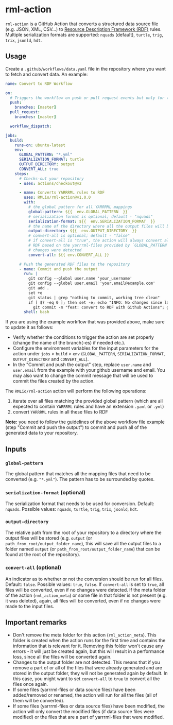 # rml-action

`rml-action` is a GitHub Action that converts a structured data source file (e.g. JSON, XML, CSV...) to [Resource Description Framework (RDF)](https://www.w3.org/RDF/) rules.
Multiple serialization formats are supported: `nquads` (default), `turtle`, `trig`, `trix`, `jsonld`, `hdt`.

## Usage

Create a `.github/workflows/data.yaml` file in the repository where you want to fetch and convert data. An example:

```yaml
name: Convert to RDF Workflow

on:
  # Triggers the workflow on push or pull request events but only for the master branch
  push:
    branches: [master]
  pull_request:
    branches: [master]

  workflow_dispatch:

jobs:
  build:
    runs-on: ubuntu-latest
    env:
      GLOBAL_PATTERN: "*.yml"
      SERIALIZATION_FORMAT: turtle
      OUTPUT_DIRECTORY: output
      CONVERT_ALL: true
    steps:
      # Checks-out your repository
      - uses: actions/checkout@v2

      - name: Converts YARRRML rules to RDF
        uses: RMLio/rml-action@v1.0.0
        with:
          # the global pattern for all YARRRML mappings
          global-pattern: ${{  env.GLOBAL_PATTERN  }}
          # serialization format is optional; default - "nquads"
          serialization-format: ${{  env.SERIALIZATION_FORMAT  }}
          # the name of the directory where all the output files will be stored
          output-directory: ${{  env.OUTPUT_DIRECTORY  }}
          # convert-all is optional; default - "false"
          # if convert-all is "true", the action will always convert all the files to
          # RDF based on the yarrrml-files provided by `GLOBAL_PATTERN`, even if no
          # changes were detected
          convert-all: ${{ env.CONVERT_ALL }}

      # Push the generated RDF files to the repository
      - name: Commit and push the output
        run: |
          git config --global user.name 'your_username'
          git config --global user.email 'your.email@example.com'
          git add .
          set +e
          git status | grep "nothing to commit, working tree clean"
          if [ $? -eq 0 ]; then set -e; echo "INFO: No changes since last run"; else set -e; \
            git commit -m "feat: convert to RDF with Github Actions"; git push; fi
        shell: bash
```

If you are using the example workflow that was provided above, make sure to update it as follows:

- Verify whether the conditions to trigger the action are set properly (change the name of the branch(-es) if needed etc.).
- Configure the environment variables for the input parameters for the action under `jobs` > `build` > `env` (`GLOBAL_PATTERN`, `SERIALIZATION_FORMAT`, `OUTPUT_DIRECTORY` and `CONVERT_ALL`).
- In the "Commit and push the output" step, replace `user.name` and `user.email` from the example with your github username and email. You may also want to change the commit message that will be used to commit the files created by the action.

The `RMLio/rml-action` action will perform the following operations:

1. iterate over all files matching the provided global pattern (which are all expected to contain `YARRRML` rules and have an extension `.yaml` or `.yml`)
2. convert `YARRRML` rules in all these files to RDF

**Note:** you need to follow the guidelines of the above workflow file example (step "Commit and push the output") to commit and push all of the generated data to your repository.

## Inputs

### `global-pattern`

The global pattern that matches all the mapping files that need to be converted (e.g. `"*.yml"`). The pattern has to be surrounded by quotes.

### `serialization-format` (optional)

The serialization format that needs to be used for conversion. Default: `nquads`. Possible values: `nquads`, `turtle`, `trig`, `trix`, `jsonld`, `hdt`.

### `output-directory`

The relative path from the root of your repository to a directory where the output files will be stored (e.g. `output` (or `path_from_root/output_folder_name`), this will save all the output files to a folder named `output` (or `path_from_root/output_folder_name`) that can be found at the root of the repository).

### `convert-all` (optional)

An indicator as to whether or not the conversion should be run for all files. Default: `false`. Possible values: `true`, `false`.
If `convert-all` is set to `true`, all files will be converted, even if no changes were detected.
If the meta folder of the action (`rml_action_meta`) or some file in that folder is not present (e.g. it was deleted), again, all files will be converted, even if no changes were made to the input files.

## Important remarks

- Don't remove the meta folder for this action (`rml_action_meta`). This folder is created when the action runs for the first time and contains the information that is relevant for it. Removing this folder won't cause any errors - it will just be created again, but this will result in a performance loss, since all the files will be converted again.
- Changes to the output folder are not detected. This means that if you remove a part of or all of the files that were already generated and are stored in the output folder, they will not be generated again by default. In this case, you might want to set `convert-all` to `true` to convert all the files once again.
- If some files (yarrrml-files or data source files) have been added/removed or renamed, the action will run for all the files (all of them will be converted).
- If some files (yarrrml-files or data source files) have been modified, the action will only convert the modified files (if data source files were modified) or the files that are a part of yarrrml-files that were modified.
